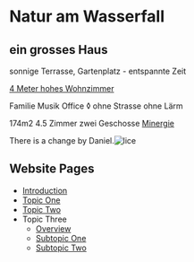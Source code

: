 # **Natur am Wasserfall**

## ein grosses Haus

sonnige Terrasse, Gartenplatz - entspannte Zeit

[4 Meter hohes Wohnzimmer](link:AE52EFBE-9898-43BF-A340-86EB87EC05C7)

Familie Musik Office ◊ ohne Strasse ohne Lärm

174m2 4.5 Zimmer zwei Geschosse [Minergie](link:3C2EB4FB-7B06-4FFC-B2C7-EB43A4019B33)

 There is a change by Daniel.![lice](.attachments.5692/lice.gif)

## Website Pages
- [Introduction](introduction.md)
- [Topic One](topic-one.md)
- [Topic Two](topic-two.md)
- Topic Three
    - [Overview](topic-three-overview.md)
    - [Subtopic One](topic-three-subtopic-one.md)
    - [Subtopic Two](topic-three-subtopic-two.md)
